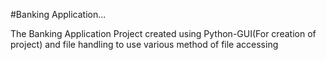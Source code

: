 #Banking Application... 

The Banking Application Project created using Python-GUI(For creation of project) and file handling to use various method of file accessing

